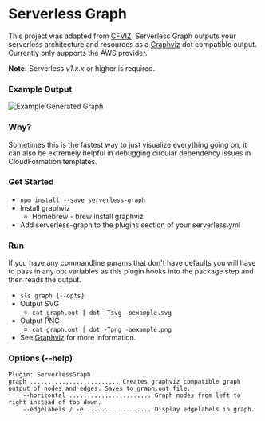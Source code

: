 # Serverless Graph

This project was adapted from [CFVIZ](https://github.com/benbc/cloud-formation-viz/blob/master/cfviz). Serverless Graph outputs your serverless architecture and resources as a [Graphviz](http://www.graphviz.org/) dot compatible output. Currently only supports the AWS provider.

**Note:** Serverless *v1.x.x* or higher is required.

### Example Output

![Example Generated Graph](https://user-images.githubusercontent.com/1689118/27042562-5a36cd72-4f65-11e7-813f-c3bfa6326ca2.png)

### Why?

Sometimes this is the fastest way to just visualize everything going on, it can also be extremely helpful in debugging circular dependency issues in CloudFormation templates.

### Get Started
* `npm install --save serverless-graph`
* Install graphviz
  * Homebrew - brew install graphviz
* Add serverless-graph to the plugins section of your serverless.yml

### Run
If you have any commandline params that don't have defaults you will have to pass in any opt variables as this plugin hooks into the package step and then reads the output.
* `sls graph {--opts}`
* Output SVG
  * `cat graph.out | dot -Tsvg -oexample.svg`
* Output PNG
  * `cat graph.out | dot -Tpng -oexample.png`
* See [Graphviz](http://www.graphviz.org/pdf/dot.1.pdf) for more information.

### Options (--help)

```
Plugin: ServerlessGraph
graph ......................... Creates graphviz compatible graph output of nodes and edges. Saves to graph.out file.
    --horizontal ....................... Graph nodes from left to right instead of top down.
    --edgelabels / -e .................. Display edgelabels in graph.
```
